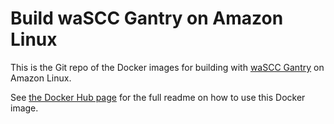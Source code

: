 # Build waSCC Gantry on Amazon Linux

This is the Git repo of the Docker images for building with [waSCC Gantry](https://github.com/wascc/gantry) on Amazon Linux.

See [the Docker Hub page](https://hub.docker.com/r/ewbankkit/wascc-gantry-amazonlinux) for the full readme on how to use this Docker image.
